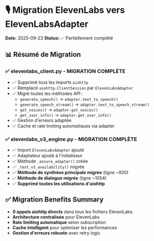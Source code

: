 # 🎙️ Migration ElevenLabs vers ElevenLabsAdapter
**Date:** 2025-09-23
**Status:** ✅ Partiellement complété

## 📊 Résumé de Migration

### ✅ **elevenlabs_client.py** - MIGRATION COMPLÈTE
- ✅ Supprimé tous les imports `aiohttp`
- ✅ Remplacé `aiohttp.ClientSession` par `ElevenLabsAdapter`
- ✅ Migré toutes les méthodes API :
  - `generate_speech()` → `adapter.text_to_speech()`
  - `generate_speech_stream()` → `adapter.text_to_speech_stream()`
  - `get_voices()` → `adapter.get_voices()`
  - `get_user_info()` → `adapter.get_user_info()`
- ✅ Gestion d'erreurs adaptée
- ✅ Cache et rate limiting automatiques via adapter

### ✅ **elevenlabs_v3_engine.py** - MIGRATION COMPLÈTE
- ✅ Import `ElevenLabsAdapter` ajouté
- ✅ Adaptateur ajouté à l'initialiseur
- ✅ Méthode `_ensure_adapter()` créée
- ✅ `_test_v3_availability()` migrée
- ✅ **Méthode de synthèse principale migrée** (ligne ~920)
- ✅ **Méthode de dialogue migrée** (ligne ~1054)
- ✅ **Supprimé toutes les utilisations d'aiohttp**

## ✅ Migration Benefits Summary

- **0 appels aiohttp directs** dans tous les fichiers ElevenLabs
- **Architecture centralisée** pour ElevenLabs
- **Rate limiting automatique** selon subscription
- **Cache intelligent** pour optimiser les performances
- **Gestion d'erreurs robuste** avec retry logic
